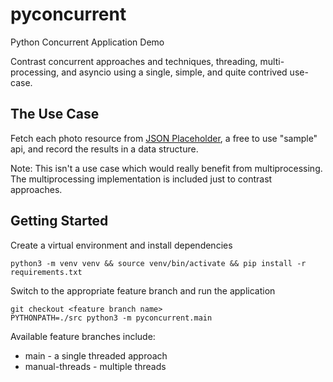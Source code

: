 # pyconcurrent

Python Concurrent Application Demo

Contrast concurrent approaches and techniques, threading, multi-processing, and asyncio using a single, simple, and
quite contrived use-case.

## The Use Case

Fetch each photo resource from [JSON Placeholder](https://jsonplaceholder.typicode.com/photos), a free to use "sample" api,
and record the results in a data structure.

Note: This isn't a use case which would really benefit from multiprocessing. The multiprocessing implementation is included
just to contrast approaches.

## Getting Started

Create a virtual environment and install dependencies

```shell
python3 -m venv venv && source venv/bin/activate && pip install -r requirements.txt
```

Switch to the appropriate feature branch and run the application
```shell
git checkout <feature branch name>
PYTHONPATH=./src python3 -m pyconcurrent.main
```

Available feature branches include:

* main - a single threaded approach
* manual-threads - multiple threads
